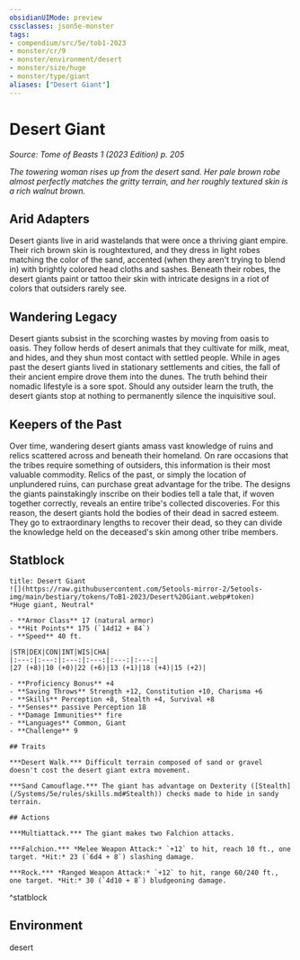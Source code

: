```yaml
---
obsidianUIMode: preview
cssclasses: json5e-monster
tags:
- compendium/src/5e/tob1-2023
- monster/cr/9
- monster/environment/desert
- monster/size/huge
- monster/type/giant
aliases: ["Desert Giant"]
---
```

# Desert Giant
*Source: Tome of Beasts 1 (2023 Edition) p. 205*  

*The towering woman rises up from the desert sand. Her pale brown robe almost perfectly matches the gritty terrain, and her roughly textured skin is a rich walnut brown.*

## Arid Adapters

Desert giants live in arid wastelands that were once a thriving giant empire. Their rich brown skin is roughtextured, and they dress in light robes matching the color of the sand, accented (when they aren't trying to blend in) with brightly colored head cloths and sashes. Beneath their robes, the desert giants paint or tattoo their skin with intricate designs in a riot of colors that outsiders rarely see.

## Wandering Legacy

Desert giants subsist in the scorching wastes by moving from oasis to oasis. They follow herds of desert animals that they cultivate for milk, meat, and hides, and they shun most contact with settled people. While in ages past the desert giants lived in stationary settlements and cities, the fall of their ancient empire drove them into the dunes. The truth behind their nomadic lifestyle is a sore spot. Should any outsider learn the truth, the desert giants stop at nothing to permanently silence the inquisitive soul.

## Keepers of the Past

Over time, wandering desert giants amass vast knowledge of ruins and relics scattered across and beneath their homeland. On rare occasions that the tribes require something of outsiders, this information is their most valuable commodity. Relics of the past, or simply the location of unplundered ruins, can purchase great advantage for the tribe. The designs the giants painstakingly inscribe on their bodies tell a tale that, if woven together correctly, reveals an entire tribe's collected discoveries. For this reason, the desert giants hold the bodies of their dead in sacred esteem. They go to extraordinary lengths to recover their dead, so they can divide the knowledge held on the deceased's skin among other tribe members.

## Statblock

```ad-statblock
title: Desert Giant
![](https://raw.githubusercontent.com/5etools-mirror-2/5etools-img/main/bestiary/tokens/ToB1-2023/Desert%20Giant.webp#token)
*Huge giant, Neutral*

- **Armor Class** 17 (natural armor)
- **Hit Points** 175 (`14d12 + 84`)
- **Speed** 40 ft.

|STR|DEX|CON|INT|WIS|CHA|
|:---:|:---:|:---:|:---:|:---:|:---:|
|27 (+8)|10 (+0)|22 (+6)|13 (+1)|18 (+4)|15 (+2)|

- **Proficiency Bonus** +4
- **Saving Throws** Strength +12, Constitution +10, Charisma +6
- **Skills** Perception +8, Stealth +4, Survival +8
- **Senses** passive Perception 18
- **Damage Immunities** fire
- **Languages** Common, Giant
- **Challenge** 9

## Traits

***Desert Walk.*** Difficult terrain composed of sand or gravel doesn't cost the desert giant extra movement.

***Sand Camouflage.*** The giant has advantage on Dexterity ([Stealth](/Systems/5e/rules/skills.md#Stealth)) checks made to hide in sandy terrain.

## Actions

***Multiattack.*** The giant makes two Falchion attacks.

***Falchion.*** *Melee Weapon Attack:* `+12` to hit, reach 10 ft., one target. *Hit:* 23 (`6d4 + 8`) slashing damage.

***Rock.*** *Ranged Weapon Attack:* `+12` to hit, range 60/240 ft., one target. *Hit:* 30 (`4d10 + 8`) bludgeoning damage.
```
^statblock

## Environment

desert